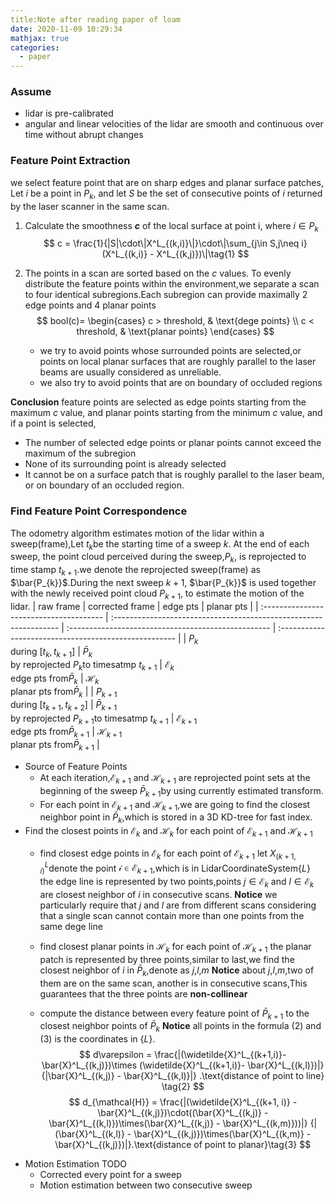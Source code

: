 ```yaml
---
title:Note after reading paper of loam
date: 2020-11-09 10:29:34
mathjax: true
categories:
  - paper
---
```


### Assume
- lidar is pre-calibrated
- angular and linear velocities of the lidar are smooth and continuous over time without abrupt changes
  
### Feature Point Extraction
we select feature point that are on sharp edges and planar surface patches, Let $i$ be a point in $P_k$, and let $S$ be the set of consecutive points of $i$ returned by the laser scanner in the same scan.
1. Calculate the smoothness **$c$** of the local surface at point i, where $i \in P_k$
   $$
   c = \frac{1}{|S|\cdot\|X^L_{(k,i)}\|}\cdot\|\sum_{j\in S,j\neq i}(X^L_{(k,i)} - X^L_{(k,j)})\|\tag{1}
   $$
2. The points in a scan are sorted based on the $c$ values.
   To evenly distribute the feature points within the environment,we separate a scan to four identical subregions.Each subregion can provide maximally 2 edge points and 4 planar points
   $$
   bool(c)= 
   \begin{cases}
   c > threshold, &  \text{dege points} \\
   c < threshold, &  \text{planar points} 
   \end{cases}
   $$

   - we try to avoid points whose surrounded points are selected,or points on local planar surfaces that are roughly parallel to the laser beams are usually considered as unreliable.
   - we also try to avoid points that are on boundary of occluded regions

**Conclusion**
feature points are selected as edge points starting from the maximum $c$ value, and planar points starting from the minimum $c$ value, and if a point is selected,
- The number of selected edge points or planar points cannot exceed the maximum of the subregion
- None of its surrounding point is already selected
- It cannot be on a surface patch that is roughly parallel to the laser beam, or on boundary of an occluded region.
### Find Feature Point Correspondence
The odometry algorithm estimates motion of the lidar within a sweep(frame),Let $t_k$be  the starting  time of a sweep $k$. At the end of each sweep, the point cloud perceived during the sweep,$P_k$, is reprojected to time stamp $t_{k+1}$.we denote the reprojected sweep(frame) as $\bar{P_{k}}$.During the next sweep $k+1$, $\bar{P_{k}}$ is used together with the newly received point cloud $P_{k+1}$, to estimate the motion of the lidar.
   | raw frame                               | corrected frame                                                   | edge pts                                            | planar pts                                            |
   | :-------------------------------------- | :---------------------------------------------------------------- | :-------------------------------------------------- | :---------------------------------------------------- |
   | $P_k$<br>during [$t_k,t_{k+1}$]         | $\bar{P}_k$<br>by reprojected $P_k$to timesatmp $t_{k+1}$         | $\mathcal{E}_k$<br>edge pts from$\bar{P}_k$         | $\mathcal{H}_k$<br>planar pts from$\bar{P}_k$         |
   | $P_{k+1}$<br>during [$t_{k+1},t_{k+2}$] | $\bar{P}_{k+1}$<br>by reprojected $P_{k+1}$to timesatmp $t_{k+1}$ | $\mathcal{E}_{k+1}$<br>edge pts from$\bar{P}_{k+1}$ | $\mathcal{H}_{k+1}$<br>planar pts from$\bar{P}_{k+1}$ |
- Source of Feature Points
  - At each iteration,$\mathcal{E}_{k+1}$ and $\mathcal{H}_{k+1}$ are reprojected point sets at the beginning of the sweep $\bar{P}_{k+1}$by using currently estimated transform.
  - For each point in $\mathcal{E}_{k+1}$ and $\mathcal{H}_{k+1}$,we are going to find the closest neighbor point in $\bar{P}_k$,which is stored in a 3D KD-tree for fast index.
- Find the closest points in $\mathcal{E}_{k}$ and $\mathcal{H}_{k}$ for each point of $\mathcal{E}_{k+1}$ and $\mathcal{H}_{k+1}$
  - find closest edge points in $\mathcal{E}_{k}$ for each point of $\mathcal{E}_{k+1}$
    let $X^L_{(k+1,i)}$denote the point $\mathcal{i} \in \mathcal{E}_{k+1}$,which is in LidarCoordinateSystem{$L$}
    the edge line is represented by two points,points $j \in \mathcal{E}_k$ and $l \in \mathcal{E}_k$ are closest neighbor of $i$ in consecutive scans.
    **Notice** we particularly require that $j$ and $l$ are from different scans considering that a single scan cannot contain more than one points from the same dege line

  - find closest planar points in $\mathcal{H}_{k}$ for each point of $\mathcal{H}_{k+1}$
    the planar patch is represented by three points,similar to last,we find the closest neighbor of $i$ in $\bar{P}_k$,denote as $j$,$l$,$m$
    **Notice** about $j$,$l$,$m$,two of them are on the same scan, another is in consecutive scans,This guarantees that the three points are **non-collinear**
  - compute the distance between every feature point of $\bar{P}_{k+1}$ to the closest neighbor points of $\bar{P}_{k}$
    **Notice** all points in the formula ($\mathcal{2}$) and ($\mathcal{3}$) is the coordinates in {$L$}.
   $$
   d\varepsilon = \frac{|(\widetilde{X}^L_{(k+1,i)}- \bar{X}^L_{(k,j)})\times (\widetilde{X}^L_{(k+1,i)}- \bar{X}^L_{(k,l)})|}{|\bar{X}^L_{(k,j)} - \bar{X}^L_{(k,l)}|} .\text{distance of point to line} \tag{2} 
   $$
   $$
   d_{\mathcal{H}} = \frac{|(\widetilde{X}^L_{(k+1, i)} - \bar{X}^L_{(k,j)})\cdot((\bar{X}^L_{(k,j)} - \bar{X}^L_{(k,l)})\times(\bar{X}^L_{(k,j)} - \bar{X}^L_{(k,m)}))|}
   {|(\bar{X}^L_{(k,l)} - \bar{X}^L_{(k,j)})\times(\bar{X}^L_{(k,m)} - \bar{X}^L_{(k,j)})|}.\text{distance of point to planar}\tag{3}
   $$
 - Motion Estimation TODO
   - Corrected every point for a sweep
   - Motion estimation between two consecutive sweep
